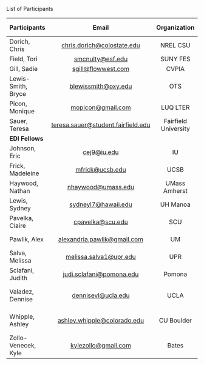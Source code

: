 List of Participants

| **Participants**    | **Email** | **Organization** | **Fellowship host site** |
|:----------------|:-------------:|:-----:|:--------------------:|
|Dorich, Chris | chris.dorich@colostate.edu | NREL CSU|
|Field, Tori |smcnulty@esf.edu | SUNY FES|
|Gill, Sadie	| sgill@flowwest.com | CVPIA |
|Lewis-Smith, Bryce |	blewissmith@oxy.edu	| OTS | OTS, Deedra McClearn |
|Picon, Monique | mopicon@gmail.com | LUQ LTER|
|Sauer, Teresa | teresa.sauer@student.fairfield.edu | Fairfield University|
|**EDI Fellows**|||
|Johnson,	Eric	| cej9@iu.edu	| IU | OTS, Deedra McClearn |
|Frick,	Madeleine |	mfrick@ucsb.edu	| UCSB | Cal.Fish&Wildlife, Jereme Gaeta |
|Haywood,	Nathan	| nhaywood@umass.edu	| UMass Amherst | LTER SOM, Stevan Earl |
|Lewis,	Sydney	| sydneyl7@hawaii.edu	| UH Manoa | NREL CSU, Chris Dorich |
|Pavelka,	Claire	|cpavelka@scu.edu | SCU | UCSB SNARL, Thomas Smith |
|Pawlik,	Alex	|alexandria.pawlik@gmail.com	| UM | UMBS, Jason Tallant |
|Salva,	Melissa	| melissa.salva1@upr.edu	| UPR | OTS, Deedra McClearn |
|Sclafani, 	Judith	|judi.sclafani@pomona.edu	| Pomona | EDI UCSB, Margaret O'Brien |
|Valadez,	Dennise	| dennisevl@ucla.edu	| UCLA | Hurricane Island Center Science, Phoebe Jekielek |
|Whipple,	Ashley	|ashley.whipple@colorado.edu	| CU Boulder | Pepperwood Preserve, Tosha Comendant |
|Zollo-Venecek,	Kyle |kylezollo@gmail.com	| Bates | SWRC, Charles Dow |
